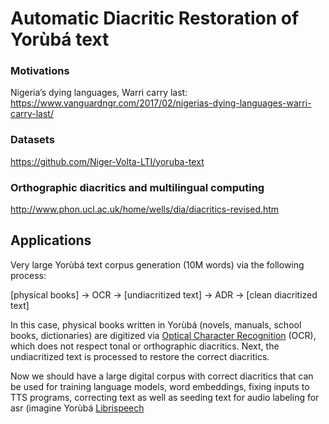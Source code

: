 # Automatic Diacritic Restoration of Yorùbá text


### Motivations
Nigeria’s dying languages, Warri carry last:
https://www.vanguardngr.com/2017/02/nigerias-dying-languages-warri-carry-last/

### Datasets
https://github.com/Niger-Volta-LTI/yoruba-text

### Orthographic diacritics and multilingual computing
http://www.phon.ucl.ac.uk/home/wells/dia/diacritics-revised.htm


## Applications

Very large Yorùbá text corpus generation (10M words) via the following process:
  
[physical books] → OCR → [undiacritized text] → ADR → [clean diacritized text]  

In this case, physical books written in Yorùbá (novels, manuals, school books, dictionaries) are digitized via [Optical Character Recognition](https://en.wikipedia.org/wiki/Optical_character_recognition) (OCR), which does not respect tonal or orthographic diacritics. Next, the undiacritized text is processed to restore the correct diacritics. 

Now we should have a large digital corpus with correct diacritics that can be used for training language models, word embeddings, fixing inputs to TTS programs, correcting text as well as seeding text for audio labeling  for asr (imagine Yorùbá [Librispeech](http://www.openslr.org/12/)